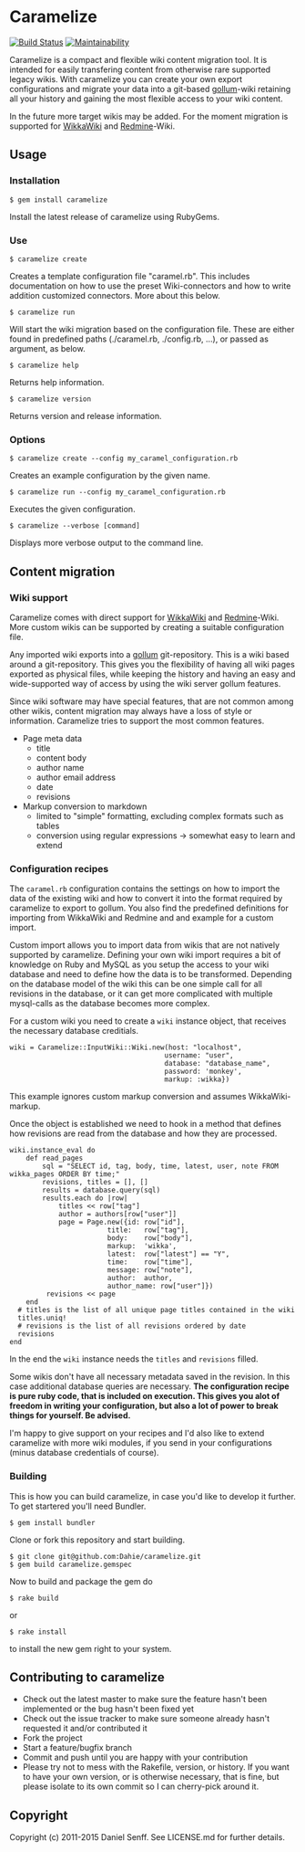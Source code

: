 # Caramelize

[![Build Status](https://travis-ci.org/dahie/caramelize.svg?branch=master)](https://travis-ci.org/dahie/caramelize) [![Maintainability](https://api.codeclimate.com/v1/badges/7fe3ef34e09ba8133424/maintainability)](https://codeclimate.com/github/Dahie/caramelize/maintainability)

Caramelize is a compact and flexible wiki content migration tool. It is intended for easily transfering content from otherwise rare supported legacy wikis. With caramelize you can create your own export configurations and migrate your data into a git-based [gollum](https://github.com/github/gollum)-wiki retaining all your history and gaining the most flexible access to your wiki content.

In the future more target wikis may be added. For the moment migration is supported for [WikkaWiki](http://wikkawiki.org/) and [Redmine](http://www.redmine.org/)-Wiki.

## Usage

### Installation

    $ gem install caramelize

Install the latest release of caramelize using RubyGems.

### Use

    $ caramelize create

Creates a template configuration file "caramel.rb". This includes documentation on how to use the preset Wiki-connectors and how to write addition customized connectors. More about this below.

    $ caramelize run

Will start the wiki migration based on the configuration file. These are either found in predefined paths (./caramel.rb, ./config.rb, …), or passed as argument, as below.

    $ caramelize help

Returns help information.

	$ caramelize version

Returns version and release information.

### Options

    $ caramelize create --config my_caramel_configuration.rb

Creates an example configuration by the given name.

    $ caramelize run --config my_caramel_configuration.rb

Executes the given configuration.

    $ caramelize --verbose [command]

Displays more verbose output to the command line.

## Content migration

### Wiki support

Caramelize comes with direct support for [WikkaWiki](http://wikkawiki.org/) and [Redmine](http://www.redmine.org/)-Wiki.
More custom wikis can be supported by creating a suitable configuration file.

Any imported wiki exports into a [gollum](https://github.com/github/gollum) git-repository. This is a wiki based around a git-repository. This gives you the flexibility of having all wiki pages exported as physical files, while keeping the history and having an easy and wide-supported way of access by using the wiki server gollum features.

Since wiki software may have special features, that are not common among other wikis, content migration may always have a loss of style or information. Caramelize tries to support the most common features.

* Page meta data
  * title
  * content body
  * author name
  * author email address
  * date
  * revisions
* Markup conversion to markdown
  * limited to "simple" formatting, excluding complex formats such as tables
  * conversion using regular expressions -> somewhat easy to learn and extend

### Configuration recipes

The `caramel.rb` configuration contains the settings on how to import the data of the existing wiki and how to convert it into the format required by caramelize to export to gollum.
You also find the predefined definitions for importing from WikkaWiki and Redmine and and example for a custom import.

Custom import allows you to import data from wikis that are not natively supported by caramelize. Defining your own wiki import requires a bit of knowledge on Ruby and MySQL as you setup the access to your wiki database and need to define how the data is to be transformed. Depending on the database model of the wiki this can be one simple call for all revisions in the database, or it can get more complicated with multiple mysql-calls as the database becomes more complex.

For a custom wiki you need to create a `wiki` instance object, that receives the necessary database creditials.

    wiki = Caramelize::InputWiki::Wiki.new(host: "localhost",
                                          username: "user",
                                          database: "database_name",
                                          password: 'monkey',
                                          markup: :wikka})

This example ignores custom markup conversion and assumes WikkaWiki-markup.

Once the object is established we need to hook in a method that defines how revisions are read from the database and how they are processed.

    wiki.instance_eval do
    	def read_pages
      		sql = "SELECT id, tag, body, time, latest, user, note FROM wikka_pages ORDER BY time;"
      		revisions, titles = [], []
      		results = database.query(sql)
      		results.each do |row|
        		titles << row["tag"]
        		author = authors[row["user"]]
		        page = Page.new({id: row["id"],
                            title:   row["tag"],
                            body:    row["body"],
                            markup:  'wikka',
                            latest:  row["latest"] == "Y",
                            time:    row["time"],
                            message: row["note"],
                            author:  author,
                            author_name: row["user"]})
       		 revisions << page
      	end
      # titles is the list of all unique page titles contained in the wiki
      titles.uniq!
      # revisions is the list of all revisions ordered by date
      revisions
    end

In the end the `wiki` instance needs the `titles` and `revisions` filled.

Some wikis don't have all necessary metadata saved in the revision. In this case additional database queries are necessary. **The configuration recipe is pure ruby code, that is included on execution. This gives you alot of freedom in writing your configuration, but also a lot of power to break things for yourself. Be advised.**

I'm happy to give support on your recipes and I'd also like to extend caramelize with more wiki modules, if you send in your configurations (minus database credentials of course).

### Building

This is how you can build caramelize, in case you'd like to develop it further. To get startered you'll need Bundler.

    $ gem install bundler

Clone or fork this repository and start building.

    $ git clone git@github.com:Dahie/caramelize.git
    $ gem build caramelize.gemspec

Now to build and package the gem do

    $ rake build

or

    $ rake install

to install the new gem right to your system.

## Contributing to caramelize

* Check out the latest master to make sure the feature hasn't been implemented or the bug hasn't been fixed yet
* Check out the issue tracker to make sure someone already hasn't requested it and/or contributed it
* Fork the project
* Start a feature/bugfix branch
* Commit and push until you are happy with your contribution
* Please try not to mess with the Rakefile, version, or history. If you want to have your own version, or is otherwise necessary, that is fine, but please isolate to its own commit so I can cherry-pick around it.


## Copyright

Copyright (c) 2011-2015 Daniel Senff. See LICENSE.md for further details.
